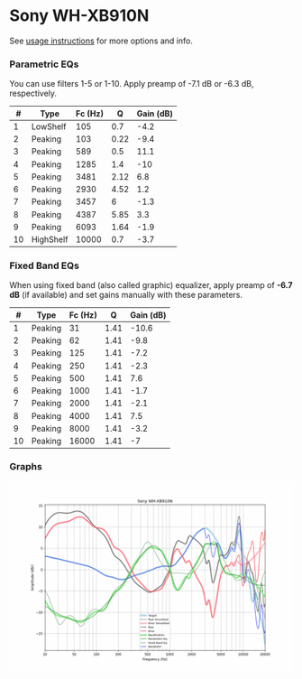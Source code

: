 # Sony WH-XB910N
See [usage instructions](https://github.com/jaakkopasanen/AutoEq#usage) for more options and info.

### Parametric EQs
You can use filters 1-5 or 1-10. Apply preamp of -7.1 dB or -6.3 dB, respectively.

|   # | Type      |   Fc (Hz) |    Q |   Gain (dB) |
|-----|-----------|-----------|------|-------------|
|   1 | LowShelf  |       105 | 0.7  |        -4.2 |
|   2 | Peaking   |       103 | 0.22 |        -9.4 |
|   3 | Peaking   |       589 | 0.5  |        11.1 |
|   4 | Peaking   |      1285 | 1.4  |       -10   |
|   5 | Peaking   |      3481 | 2.12 |         6.8 |
|   6 | Peaking   |      2930 | 4.52 |         1.2 |
|   7 | Peaking   |      3457 | 6    |        -1.3 |
|   8 | Peaking   |      4387 | 5.85 |         3.3 |
|   9 | Peaking   |      6093 | 1.64 |        -1.9 |
|  10 | HighShelf |     10000 | 0.7  |        -3.7 |

### Fixed Band EQs
When using fixed band (also called graphic) equalizer, apply preamp of **-6.7 dB** (if available) and set gains manually with these parameters.

|   # | Type    |   Fc (Hz) |    Q |   Gain (dB) |
|-----|---------|-----------|------|-------------|
|   1 | Peaking |        31 | 1.41 |       -10.6 |
|   2 | Peaking |        62 | 1.41 |        -9.8 |
|   3 | Peaking |       125 | 1.41 |        -7.2 |
|   4 | Peaking |       250 | 1.41 |        -2.3 |
|   5 | Peaking |       500 | 1.41 |         7.6 |
|   6 | Peaking |      1000 | 1.41 |        -1.7 |
|   7 | Peaking |      2000 | 1.41 |        -2.1 |
|   8 | Peaking |      4000 | 1.41 |         7.5 |
|   9 | Peaking |      8000 | 1.41 |        -3.2 |
|  10 | Peaking |     16000 | 1.41 |        -7   |

### Graphs
![](./Sony%20WH-XB910N.png)
